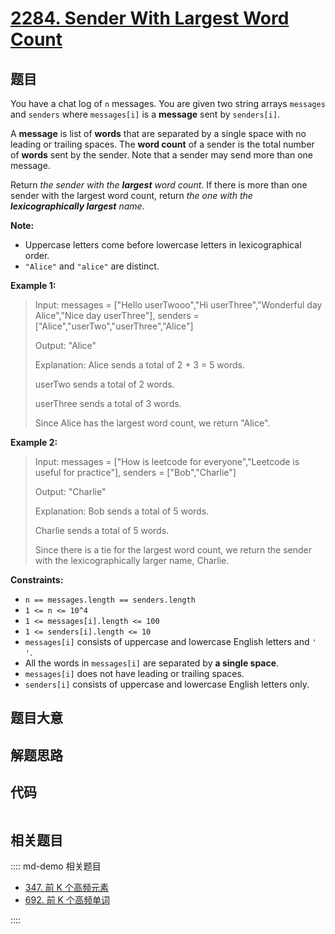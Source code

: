 # [2284. Sender With Largest Word Count](https://leetcode.com/problems/sender-with-largest-word-count/)

## 题目

You have a chat log of `n` messages. You are given two string arrays
`messages` and `senders` where `messages[i]` is a **message** sent by
`senders[i]`.

A **message** is list of **words** that are separated by a single space with
no leading or trailing spaces. The **word count** of a sender is the total
number of **words** sent by the sender. Note that a sender may send more than
one message.

Return _the sender with the **largest** word count_. If there is more than one
sender with the largest word count, return _the one with the
**lexicographically largest** name_.

**Note:**

- Uppercase letters come before lowercase letters in lexicographical order.
- `"Alice"` and `"alice"` are distinct.

**Example 1:**

> Input: messages = ["Hello userTwooo","Hi userThree","Wonderful day Alice","Nice day userThree"], senders = ["Alice","userTwo","userThree","Alice"]
>
> Output: "Alice"
>
> Explanation: Alice sends a total of 2 + 3 = 5 words.
>
> userTwo sends a total of 2 words.
>
> userThree sends a total of 3 words.
>
> Since Alice has the largest word count, we return "Alice".

**Example 2:**

> Input: messages = ["How is leetcode for everyone","Leetcode is useful for practice"], senders = ["Bob","Charlie"]
>
> Output: "Charlie"
>
> Explanation: Bob sends a total of 5 words.
>
> Charlie sends a total of 5 words.
>
> Since there is a tie for the largest word count, we return the sender with the lexicographically larger name, Charlie.

**Constraints:**

- `n == messages.length == senders.length`
- `1 <= n <= 10^4`
- `1 <= messages[i].length <= 100`
- `1 <= senders[i].length <= 10`
- `messages[i]` consists of uppercase and lowercase English letters and `' '`.
- All the words in `messages[i]` are separated by **a single space**.
- `messages[i]` does not have leading or trailing spaces.
- `senders[i]` consists of uppercase and lowercase English letters only.

## 题目大意

## 解题思路

## 代码

```javascript

```

## 相关题目

:::: md-demo 相关题目

- [347. 前 K 个高频元素](https://leetcode.com/problems/top-k-frequent-elements)
- [692. 前 K 个高频单词](https://leetcode.com/problems/top-k-frequent-words)

::::
